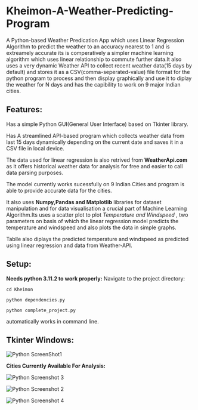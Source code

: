 # Kheimon-A-Weather-Predicting-Program

A Python-based Weather Predication App which uses Linear Regression Algorithm to predict the weather to an accuracy nearest to 1 and is extreamely accurate its is comperatively a simpler machine learning algorithm which uses linear relationship to commute further data.It also uses a very dynamic Weather API to collect recent weather data(15 days by default) and stores it as a CSV(comma-seperated-value) file format for the python program to process and then display graphically and use it to diplay the weather for N days and has the capibility to work on 9 major Indian cities.

## Features:

Has a simple Python GUI(General User Interface) based on Tkinter library.

Has A streamlined API-based program which collects weather data from last 15 days dynamically depending on the current date and saves it in a CSV file in local device. 

The data used for linear regression is also retrived from **WeatherApi.com** as it offers historical weather data for analysis for free and easier to call data parsing purposes.

The model currently works sucessfully on 9 Indian Cities and program is able to provide accurate data for the cities.

It also uses **Numpy,Pandas and Matplotlib** libraries for dataset manipulation and for data visualisation a crucial part of Machine Learning Algorithm.Its uses a scatter plot to plot *Temperature and Windspeed* , two parameters on basis of which the linear regression model predicts the temperature and windspeed and also plots the data in simple graphs.

Tablle also diplays the predicted temperature and windspeed as predicted using linear regression and data from Weather-API.

## Setup:

**Needs python 3.11.2 to work properly:**
Navigate to the project directory:

```cd Kheimon```

```python dependencies.py```

```python complete_project.py```

automatically works in command line.

## Tkinter Windows:

![Python ScreenShot1](https://github.com/abhradeep14/Kheimon-A-Weather-Predicting-Program/assets/77497523/70438fea-0ccd-42aa-bb9a-07afcdcf92bd)


**Cities Currently Available For Analysis:**

![Python Screenshot 3](https://github.com/abhradeep14/Kheimon-A-Weather-Predicting-Program/assets/77497523/3b349541-18b6-4a09-a6eb-3dc392e7fb22)




![Python Screenshot 2](https://github.com/abhradeep14/Kheimon-A-Weather-Predicting-Program/assets/77497523/be0472be-960e-4664-9a52-23df3d6c7703)




![Python Screenshot 4](https://github.com/abhradeep14/Kheimon-A-Weather-Predicting-Program/assets/77497523/13017b2e-bf64-40cc-94a4-c3545f89307d)








